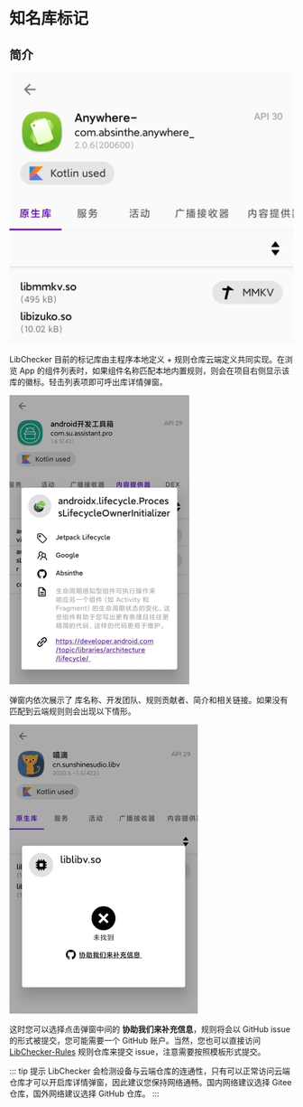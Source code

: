 # 知名库标记

## 简介

<img src="./img/marked_lib_example.jpg" alt="marked_lib_example" style="zoom:50%;" />

LibChecker 目前的标记库由主程序本地定义 + 规则仓库云端定义共同实现。在浏览 App 的组件列表时，如果组件名称匹配本地内置规则，则会在项目右侧显示该库的徽标。轻击列表项即可呼出库详情弹窗。

<img src="./img/marked_library_dialog_found.jpg" alt="marked_library_dialog_found" style="zoom:50%;" />

弹窗内依次展示了 库名称、开发团队、规则贡献者、简介和相关链接。如果没有匹配到云端规则则会出现以下情形。

<img src="./img/marked_library_dialog_not_found.jpg" alt="marked_library_dialog_not_found" style="zoom:50%;" />

这时您可以选择点击弹窗中间的 **协助我们来补充信息**，规则将会以 GitHub issue 的形式被提交，您可能需要一个 GitHub 账户。当然，您也可以直接访问 [LibChecker-Rules](https://github.com/LibChecker/LibChecker-Rules) 规则仓库来提交 issue，注意需要按照模板形式提交。

::: tip 提示
LibChecker 会检测设备与云端仓库的连通性，只有可以正常访问云端仓库才可以开启库详情弹窗，因此建议您保持网络通畅。国内网络建议选择 Gitee 仓库，国外网络建议选择 GitHub 仓库。
:::